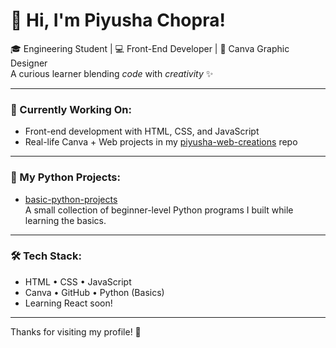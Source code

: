 # 👋 Hi, I'm Piyusha Chopra!

🎓 Engineering Student | 💻 Front-End Developer | 🎨 Canva Graphic Designer  
A curious learner blending *code* with *creativity* ✨

---

### 💼 Currently Working On:
- Front-end development with HTML, CSS, and JavaScript
- Real-life Canva + Web projects in my [piyusha-web-creations](https://github.com/piyusha-chopra/piyusha-web-creations) repo

---

### 🐍 My Python Projects:
- [basic-python-projects](https://github.com/piyusha-chopra/basic-python-projects)  
  A small collection of beginner-level Python programs I built while learning the basics.

---

### 🛠 Tech Stack:
- HTML • CSS • JavaScript  
- Canva • GitHub • Python (Basics)  
- Learning React soon!


---

Thanks for visiting my profile! 💛
